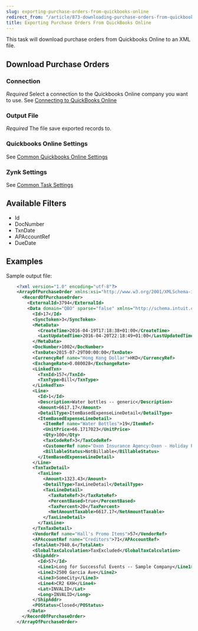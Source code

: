 ```yaml
---
slug: exporting-purchase-orders-from-quickbooks-online
redirect_from: "/article/873-downloading-purchase-orders-from-quickbooks-online"
title: Exporting Purchase Orders From QuickBooks Online
---
```



This task will download purchase orders from Quickbooks Online to an XML file.


## Download Purchase Orders

### Connection
_Required_
Select a connection to the Quickbooks Online company you want to use. See [Connecting to QuickBooks Online](connecting-to-quickbooks-online)

### Output File
_Required_
The file save exported records to.

### Quickbooks Online Settings
See [Common Quickbooks Online Settings](common-quickbooks-online-settings)

### Zynk Settings
See [Common Task Settings](common-task-settings)

## Available Filters
- Id
- DocNumber
- TxnDate
- APAccountRef
- DueDate


## Examples


Sample output file:


```xml
    <?xml version="1.0" encoding="utf-8"?>
    <ArrayOfPurchaseOrder xmlns:xsi="http://www.w3.org/2001/XMLSchema-instance" xmlns:xsd="http://www.w3.org/2001/XMLSchema">
      <RecordOfPurchaseOrder>
        <ExternalId>3794</ExternalId>
        <Data domain="QBO" sparse="false" xmlns="http://schema.intuit.com/finance/v3">
          <Id>17</Id>
          <SyncToken>3</SyncToken>
          <MetaData>
            <CreateTime>2016-04-19T17:18:38+01:00</CreateTime>
            <LastUpdatedTime>2016-04-20T22:18:49+01:00</LastUpdatedTime>
          </MetaData>
          <DocNumber>1002</DocNumber>
          <TxnDate>2015-07-29T00:00:00</TxnDate>
          <CurrencyRef name="Hong Kong Dollar">HKD</CurrencyRef>
          <ExchangeRate>0.080028</ExchangeRate>
          <LinkedTxn>
            <TxnId>157</TxnId>
            <TxnType>Bill</TxnType>
          </LinkedTxn>
          <Line>
            <Id>1</Id>
            <Description>Water bottles -- generic</Description>
            <Amount>6617.17</Amount>
            <DetailType>ItemBasedExpenseLineDetail</DetailType>
            <ItemBasedExpenseLineDetail>
              <ItemRef name="Water Bottles">19</ItemRef>
              <UnitPrice>66.1717023</UnitPrice>
              <Qty>100</Qty>
              <TaxCodeRef>3</TaxCodeRef>
              <CustomerRef name="Oxon Insurance Agency:Oxon - Holiday Party">55</CustomerRef>
              <BillableStatus>NotBillable</BillableStatus>
            </ItemBasedExpenseLineDetail>
          </Line>
          <TxnTaxDetail>
            <TaxLine>
              <Amount>1323.43</Amount>
              <DetailType>TaxLineDetail</DetailType>
              <TaxLineDetail>
                <TaxRateRef>3</TaxRateRef>
                <PercentBased>true</PercentBased>
                <TaxPercent>20</TaxPercent>
                <NetAmountTaxable>6617.17</NetAmountTaxable>
              </TaxLineDetail>
            </TaxLine>
          </TxnTaxDetail>
          <VendorRef name="Hall's Promo Items">57</VendorRef>
          <APAccountRef name="Creditors">71</APAccountRef>
          <TotalAmt>7940.6</TotalAmt>
          <GlobalTaxCalculation>TaxExcluded</GlobalTaxCalculation>
          <ShipAddr>
            <Id>57</Id>
            <Line1>Long for Successful Events -- Sample Company</Line1>
            <Line2>2500 Garcia Ave</Line2>
            <Line3>SomeCity</Line3>
            <Line4>CR2 6XH</Line4>
            <Lat>INVALID</Lat>
            <Long>INVALID</Long>
          </ShipAddr>
          <POStatus>Closed</POStatus>
        </Data>
      </RecordOfPurchaseOrder>
    </ArrayOfPurchaseOrder>

```